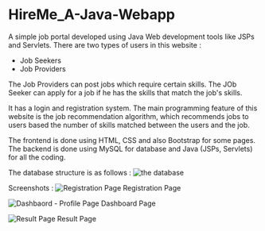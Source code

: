 # HireMe_A-Java-Webapp
A simple job portal developed using Java Web development tools like JSPs and Servlets. There are two types of users in this website :
* Job Seekers
* Job Providers

The Job Providers can post jobs which require certain skills. The JOb Seeker can apply for a job if he has the skills that match the job's skills.

It has a login and registration system. The main programming feature of this website is the job recommendation algorithm, which recommends jobs to users based the number of skills matched between the users and the job. 

The frontend is done using HTML, CSS and also Bootstrap for some pages.
The backend is done using MySQL for database and Java (JSPs, Servlets) for all the coding.

The database structure is as follows :
![the database](https://github.com/Varunkumar0812/HireMe_A-Java-Webapp/assets/97227862/2bc4de3d-9f22-4d2a-8b80-39051b45aaa9)

Screenshots :
![Registration Page](https://github.com/Varunkumar0812/HireMe_A-Java-Webapp/assets/97227862/438d0844-f670-4467-bbca-3c174f221767)
Registration Page

![Dashbaord - Profile Page](https://github.com/Varunkumar0812/HireMe_A-Java-Webapp/assets/97227862/8fce748b-60ec-4a9b-b80d-67a376f04a27)
Dashboard Page

![Result Page](https://github.com/Varunkumar0812/HireMe_A-Java-Webapp/assets/97227862/0797efa8-46c4-44fc-bf0a-ea431ed6645d)
Result Page
